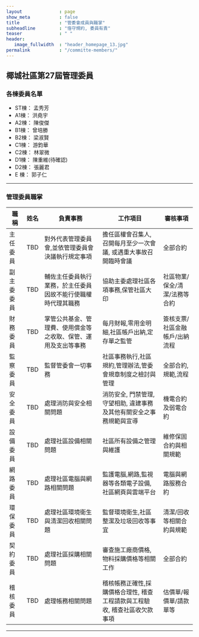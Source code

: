 ```yaml
---
layout              : page
show_meta           : false
title               : "管委會成員與職掌"
subheadline         : "恪守規約, 委員有責"
teaser              : " "
header:
   image_fullwidth  : "header_homepage_13.jpg"
permalink           : "/committe-members/"
---
```


## 椰城社區第27屆管理委員

### 各棟委員名單
* ST棟： 孟秀芳
* A1棟： 洪堯宇
* A2棟： 陳俊傑
* B1棟： 曾培勝
* B2棟： 梁淑賢
* C1棟： 游鈞華
* C2棟： 林翠微
* D1棟： 陳重維(待確認)
* D2棟： 張麗君
* E 棟： 郭子仁

---
### 管理委員職掌
<table>
<thead>
<tr>
<th><strong> 職稱 </strong></th>
<th><strong> 姓名 </strong></th>   
<th><strong> 負責事務 </strong></th>
<th><strong> 工作項目 </strong></th>
<th><strong> 審核事項 </strong></th>
</tr>
</thead>
<tbody>

<tr>
<td> 主任委員 </td>
<td> TBD </td>   
<td> 對外代表管理委員會,並依管理委員會決議執行規定事項 </td>
<td> 擔任區權會召集人, 召開每月至少一次會議, 或遇重大事故召開臨時會議 </td>
<td>全部合約</td>
</tr>

<tr>
<td> 副主委委員 </td>
<td> TBD </td> 
<td> 輔佐主任委員執行業務，於主任委員因故不能行使職權時代理其職務 </td>
<td> 協助主委處理社區各項事務,保管社區大印 </td>
<td> 社區物業/保全/清潔/法務等合約 </td>
</tr>

<tr>
<td> 財務委員 </td>
<td> TBD </td>    
<td> 掌管公共基金、管理費、使用償金等之收取、保管、運用及支出等事務</td>
<td> 每月財報,零用金明細,社區帳戶出納,定存單之監管 </td>
<td> 簽核支票/社區金融帳戶/出納流程 </td>
</tr>

<tr>
<td> 監察委員 </td>
<td> TBD </td> 
<td> 監督管委會一切事務</td>
<td> 社區事務執行,社區規約,管理辦法,管委會規章制度之檢討與管理 </td>
<td> 全部合約, 規範,流程</td>
</tr>

<tr>
<td> 安全委員 </td>
<td> TBD </td>       
<td> 處理消防與安全相關問題 </td>
<td> 消防安全, 門禁管理, 守望相助, 違建事務及其他有關安全之事務規範與宣導 </td>
<td> 機電合約及弱電合約 </td>   
</tr>

<tr>
<td> 設備委員 </td>
<td> TBD </td>       
<td> 處理社區設備相關問題 </td>
<td> 社區所有設備之管理與維護 </td>
<td> 維修保固合約與相關規範 </td>
</tr>
   
<tr>
<td> 網路委員 </td>
<td> TBD </td>       
<td> 處理社區電腦與網路相關問題 </td>
<td> 監護電腦,網路,監視器等各類電子設備, 社區網頁與雲端平台 </td>
<td> 電腦與網路服務合約 </td>
</tr>
   
<tr>
<td> 環保委員 </td>
<td> TBD </td>       
<td> 處理社區環境衛生與清潔回收相關問題 </td>
<td> 監督環境衛生,社區整潔及垃圾回收等事宜 </td>
<td> 清潔/回收等相關合約與規範 </td>
</tr>
   
<tr>
<td> 契約委員 </td>
<td> TBD </td>       
<td> 處理社區採購相關問題 </td>
<td> 審查施工廠商價格, 物料採購價格等相關工作 </td>
<td> 全部合約 </td>
</tr>
   
<tr>
<td> 稽核委員 </td>
<td> TBD </td>       
<td> 處理帳務相關問題 </td>
<td> 稽核帳務正確性,採購價格合理性, 稽查工程請款與工程驗收, 稽查社區收欠款事項 </td>
<td> 估價單/報價單/請款單等 </td>
</tr>

</table>

---




